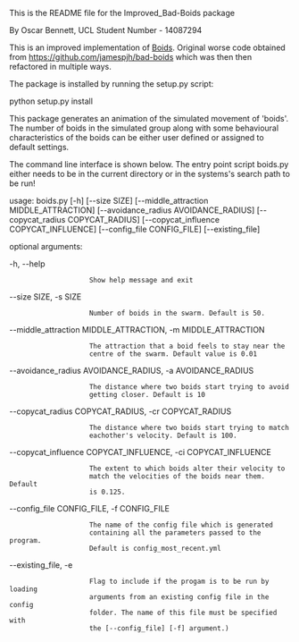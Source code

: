 This is the README file for the Improved_Bad-Boids package

By Oscar Bennett, UCL
Student Number - 14087294

This is an improved implementation of [Boids](http://dl.acm.org/citation.cfm?doid=37401.37406). Original worse code obtained from https://github.com/jamespjh/bad-boids which was then then refactored in multiple ways.

The package is installed by running the setup.py script:

python setup.py install

This package generates an animation of the simulated movement of 'boids'. The number of boids in the simulated group along with some behavioural characteristics of the boids can be either user defined or assigned to default settings.

The command line interface is shown below. The entry point script boids.py either needs to be in the current directory or in the systems's search path to be run!

usage: boids.py [-h] [--size SIZE] [--middle_attraction MIDDLE_ATTRACTION]
                  [--avoidance_radius AVOIDANCE_RADIUS]
                  [--copycat_radius COPYCAT_RADIUS]
                  [--copycat_influence COPYCAT_INFLUENCE]
                  [--config_file CONFIG_FILE] [--existing_file]

optional arguments:

  -h, --help            

                        Show help message and exit

  --size SIZE, -s SIZE  

                        Number of boids in the swarm. Default is 50.

  --middle_attraction MIDDLE_ATTRACTION, -m MIDDLE_ATTRACTION

                        The attraction that a boid feels to stay near the
                        centre of the swarm. Default value is 0.01

  --avoidance_radius AVOIDANCE_RADIUS, -a AVOIDANCE_RADIUS

                        The distance where two boids start trying to avoid
                        getting closer. Default is 10

  --copycat_radius COPYCAT_RADIUS, -cr COPYCAT_RADIUS

                        The distance where two boids start trying to match
                        eachother's velocity. Default is 100.

  --copycat_influence COPYCAT_INFLUENCE, -ci COPYCAT_INFLUENCE

                        The extent to which boids alter their velocity to
                        match the velocities of the boids near them. Default
                        is 0.125.

  --config_file CONFIG_FILE, -f CONFIG_FILE

                        The name of the config file which is generated
                        containing all the parameters passed to the program.
                        Default is config_most_recent.yml

  --existing_file, -e   

                        Flag to include if the progam is to be run by loading
                        arguments from an existing config file in the config
                        folder. The name of this file must be specified with
                        the [--config_file] [-f] argument.)
